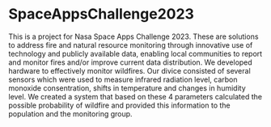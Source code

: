 # SpaceAppsChallenge2023

This is a project for Nasa Space Apps Challenge 2023. These are solutions to address fire and natural
resource monitoring through innovative use of technology and publicly available data, enabling 
local communities to report and monitor fires and/or improve current data distribution. We 
developed hardware to effectively monitor wildfires. Our divice consisted of several sensors
which were used to measure infrared radiation level, carbon monoxide consentration, 
shifts in temperature and changes in humidity level. We created a system that based on these
4 parameters calculated the possible probability of wildfire and provided this information 
to the population and the monitoring group.
